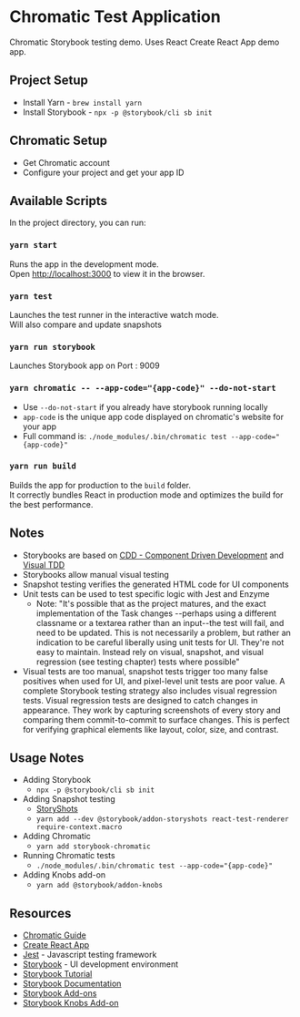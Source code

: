 # Chromatic Test Application

Chromatic Storybook testing demo. Uses React Create React App demo app.

## Project Setup

* Install Yarn - `brew install yarn`
* Install Storybook - `npx -p @storybook/cli sb init`

## Chromatic Setup

* Get Chromatic account
* Configure your project and get your app ID

## Available Scripts

In the project directory, you can run:

### `yarn start`

Runs the app in the development mode.<br>
Open [http://localhost:3000](http://localhost:3000) to view it in the browser.

### `yarn test`

Launches the test runner in the interactive watch mode.<br>
Will also compare and update snapshots<br>

### `yarn run storybook`

Launches Storybook app on Port : 9009<br>

### `yarn chromatic -- --app-code="{app-code}" --do-not-start`

* Use `--do-not-start` if you already have storybook running locally
* `app-code` is the unique app code displayed on chromatic's website for your app
* Full command is: `./node_modules/.bin/chromatic test --app-code="{app-code}"`

### `yarn run build`

Builds the app for production to the `build` folder.<br>
It correctly bundles React in production mode and optimizes the build for the best performance.

## Notes

* Storybooks are based on [CDD - Component Driven Development](https://blog.hichroma.com/component-driven-development-ce1109d56c8e) and [Visual TDD](https://blog.hichroma.com/visual-test-driven-development-aec1c98bed87)
* Storybooks allow manual visual testing
* Snapshot testing verifies the generated HTML code for UI components
* Unit tests can be used to test specific logic with Jest and Enzyme
  * Note: "It's possible that as the project matures, and the exact implementation of the Task changes --perhaps using a different classname or a textarea rather than an input--the test will fail, and need to be updated. This is not necessarily a problem, but rather an indication to be careful liberally using unit tests for UI. They're not easy to maintain. Instead rely on visual, snapshot, and visual regression (see testing chapter) tests where possible"
* Visual tests are too manual, snapshot tests trigger too many false positives when used for UI, and pixel-level unit tests are poor value. A complete Storybook testing strategy also includes visual regression tests. Visual regression tests are designed to catch changes in appearance. They work by capturing screenshots of every story and comparing them commit-to-commit to surface changes. This is perfect for verifying graphical elements like layout, color, size, and contrast.


## Usage Notes

* Adding Storybook
  * `npx -p @storybook/cli sb init`
* Adding Snapshot testing
  * [StoryShots](https://github.com/storybooks/storybook/tree/master/addons/storyshots)
  * `yarn add --dev @storybook/addon-storyshots react-test-renderer require-context.macro`
* Adding Chromatic
  * `yarn add storybook-chromatic`
* Running Chromatic tests
  * `./node_modules/.bin/chromatic test --app-code="{app-code}"`
* Adding Knobs add-on
  * `yarn add @storybook/addon-knobs`

## Resources

- [Chromatic Guide](http://docs.chromaticqa.com/)
- [Create React App](https://github.com/facebook/create-react-app)
- [Jest](https://jestjs.io/) - Javascript testing framework
- [Storybook](https://storybook.js.org/) - UI development environment
- [Storybook Tutorial](https://www.learnstorybook.com/react/en/get-started/)
- [Storybook Documentation](https://storybook.js.org/basics/introduction/)
- [Storybook Add-ons](https://storybook.js.org/addons/addon-gallery/)
- [Storybook Knobs Add-on](https://github.com/storybooks/storybook/tree/master/addons/knobs#object)
